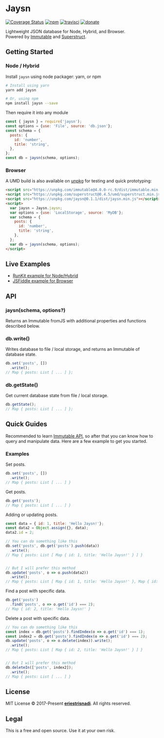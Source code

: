 # Jaysn
[![Coverage Status](https://coveralls.io/repos/github/lowsprofile/jaysn/badge.svg?branch=master)](https://coveralls.io/github/lowsprofile/jaysn?branch=master) [![npm](https://img.shields.io/npm/v/jaysn.svg)](https://www.npmjs.org/package/jaysn) [![travisci](https://travis-ci.org/lowsprofile/jaysn.svg?branch=master)](https://travis-ci.org/lowsprofile/jaysn) [![donate](https://img.shields.io/badge/donate-patreon-red.svg)](https://www.patreon.com/bePatron?c=1404837)

Lightweight JSON database for Node, Hybrid, and Browser.  
Powered by [Immutable](https://github.com/facebook/immutable-js) and [Superstruct](https://github.com/ianstormtaylor/superstruct).

## Getting Started
### Node / Hybrid
Install `jaysn` using node packager: yarn, or npm
```sh
# Install using yarn
yarn add jaysn

# Or, using npm
npm install jaysn --save
```
Then require it into any module
```js
const { jaysn } = require('jaysn');
const options = {use: 'File', source: 'db.json'};
const schema = {
  posts: {
    id: 'number',
    title: 'string',
  },
};
const db = jaysn(schema, options);
```

### Browser
A UMD build is also available on [unpkg](https://unpkg.com/) for testing and quick prototyping:
```html
<script src="https://unpkg.com/immutable@4.0.0-rc.9/dist/immutable.min.js"></script>
<script src="https://unpkg.com/superstruct@0.4.5/umd/superstruct.min.js"></script>
<script src="https://unpkg.com/jaysn@0.1.1/dist/jaysn.min.js"></script>
<script>
  var jaysn = Jaysn.jaysn;
  var options = {use: 'LocalStorage', source: 'MyDB'};
  var schema = {
    posts: {
      id: 'number',
      title: 'string',
    },
  };
  var db = jaysn(schema, options);
</script>
```

## Live Examples
- [RunKit example for Node/Hybrid](https://runkit.com/lowsprofile/5a3ff3aa22eb6c0011063af7)
- [JSFiddle example for Browser](https://jsfiddle.net/wdgyczx8/)

## API
### jaysn(schema, options?)
Returns an Immutable fromJS with additional properties and functions described below.

### db.write()
Writes database to file / local storage, and returns an Immutable of database state.
```js
db.set('posts', [])
  .write();
// Map { posts: List [ ... ] };
```

### db.getState()
Get current database state from file / local storage.
```js
db.getState();
// Map { posts: List [ ... ] };
```

## Quick Guides
Recommended to learn [Immutable API](https://facebook.github.io/immutable-js/docs/), so after that you can know how to query and manipulate data. Here are a few example to get you started.

### Examples
Set posts.
```js
db.set('posts', [])
  .write();
// Map { posts: List [ ... ] }
```

Get posts.
```js
db.get('posts');
// Map { posts: List [ ... ] }
```

Adding or updating posts.
```js
const data = { id: 1, title: 'Hello Jaysn!'};
const data2 = Object.assign({}, data);
data2.id = 2;

// You can do something like this
db.set('posts', db.get('posts').push(data))
  .write();
// Map { posts: List [ Map { id: 1, title: 'Hello Jaysn!' } ] }


// But I will prefer this method
db.update('posts', o => o.push(data2))
  .write();
// Map { posts: List [ Map { id: 1, title: 'Hello Jaysn!' }, Map { id: 2, title: 'Hello Jaysn!' } ] }
```

Find a post with specific data.
```js
db.get('posts')
  .find('posts', o => o.get('id') === 2);
// Map { id: 2, title: 'Hello Jaysn!' }
```

Delete a post with specific data.
```js
// You can do something like this
const index = db.get('posts').findIndex(o => o.get('id') === 1);
const index2 = db.get('posts').findIndex(o => o.get('id') === 2);
db.update('posts', o => o.delete(index)).write();
  .write();
// Map { posts: List [ Map { id: 2, title: 'Hello Jaysn!' } ] }


// But I will prefer this method
db.deleteIn(['posts', index2]);
  .write();
// Map { posts: List [ ... ] }
```

## License
MIT License © 2017-Present **[eriestrisnadi](https://github.com/eriestrisnadi)**. All rights reserved.

## Legal
This is a free and open source. Use it at your own risk.
